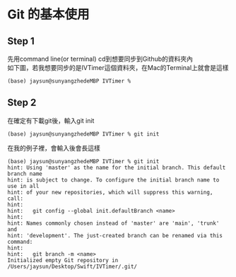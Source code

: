 # Git 的基本使用


## Step 1

先用command line(or terminal) cd到想要同步到Github的資料夾內<br>如下圖，若我想要同步的是IVTimer這個資料夾，在Mac的Terminal上就會是這樣

    (base) jaysun@sunyangzhedeMBP IVTimer % 
## Step 2
在確定有下載git後，輸入git init

    (base) jaysun@sunyangzhedeMBP IVTimer % git init
 
在我的例子裡，會輸入後會長這樣
```
(base) jaysun@sunyangzhedeMBP IVTimer % git init
hint: Using 'master' as the name for the initial branch. This default branch name
hint: is subject to change. To configure the initial branch name to use in all
hint: of your new repositories, which will suppress this warning, call:
hint: 
hint: 	git config --global init.defaultBranch <name>
hint: 
hint: Names commonly chosen instead of 'master' are 'main', 'trunk' and
hint: 'development'. The just-created branch can be renamed via this command:
hint: 
hint: 	git branch -m <name>
Initialized empty Git repository in /Users/jaysun/Desktop/Swift/IVTimer/.git/
```

